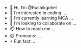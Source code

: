 - 👋 Hi, I’m @Rushikgohel
- 👀 I’m interested in coding ...
- 🌱 I’m currently learning MCA ...
- 💞️ I’m looking to collaborate on ...
- 📫 How to reach me ...
- 😄 Pronouns: ...
- ⚡ Fun fact: ...

<!---
Rushikgohel/Rushikgohel is a ✨ special ✨ repository because its `README.md` (this file) appears on your GitHub profile.
You can click the Preview link to take a look at your changes.
--->
